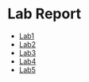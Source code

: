 Lab Report
============
- [Lab1](https://github.com/TiffanyChou21/ucore_os_lab/blob/master/labcodes/lab1/1712991_周辰霏_OS-Lab1.pdf)
- [Lab2](https://github.com/TiffanyChou21/ucore_os_lab/blob/master/labcodes/lab2/1712991_周辰霏_OS-Lab2.pdf)
- [Lab3](https://github.com/TiffanyChou21/ucore_os_lab/blob/master/labcodes/lab3/1712991_周辰霏_OS-Lab3.pdf)
- [Lab4](https://github.com/TiffanyChou21/ucore_os_lab/blob/master/labcodes/lab4/1712991_周辰霏_OS-Lab4.pdf)
- [Lab5](https://github.com/TiffanyChou21/ucore_os_lab/blob/master/labcodes/lab5/1712991_周辰霏_OS-Lab5.pdf)

